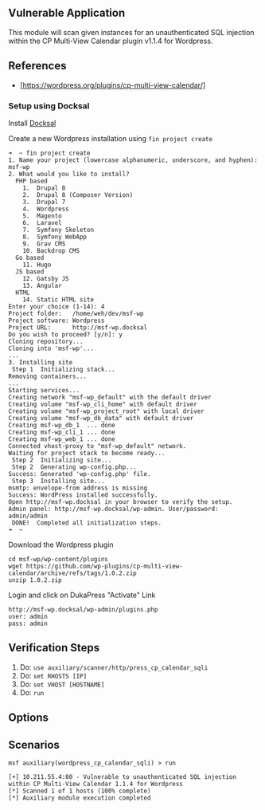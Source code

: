 ## Vulnerable Application

This module will scan given instances for an unauthenticated SQL injection
within the CP Multi-View Calendar plugin v1.1.4 for Wordpress.

## References
* [https://wordpress.org/plugins/cp-multi-view-calendar/]

### Setup using Docksal
Install [Docksal](https://docksal.io/)

Create a new Wordpress installation using `fin project create`

```
➜  ~ fin project create                  
1. Name your project (lowercase alphanumeric, underscore, and hyphen): msf-wp
2. What would you like to install?
  PHP based
    1.  Drupal 8
    2.  Drupal 8 (Composer Version)
    3.  Drupal 7
    4.  Wordpress
    5.  Magento
    6.  Laravel
    7.  Symfony Skeleton
    8.  Symfony WebApp
    9.  Grav CMS
    10. Backdrop CMS
  Go based
    11. Hugo
  JS based
    12. Gatsby JS
    13. Angular
  HTML
    14. Static HTML site
Enter your choice (1-14): 4
Project folder:   /home/weh/dev/msf-wp
Project software: Wordpress
Project URL:      http://msf-wp.docksal
Do you wish to proceed? [y/n]: y
Cloning repository...
Cloning into 'msf-wp'...
...
3. Installing site
 Step 1  Initializing stack...
Removing containers...
...
Starting services...
Creating network "msf-wp_default" with the default driver
Creating volume "msf-wp_cli_home" with default driver
Creating volume "msf-wp_project_root" with local driver
Creating volume "msf-wp_db_data" with default driver
Creating msf-wp_db_1  ... done
Creating msf-wp_cli_1 ... done
Creating msf-wp_web_1 ... done
Connected vhost-proxy to "msf-wp_default" network.
Waiting for project stack to become ready...
 Step 2  Initializing site...
 Step 2  Generating wp-config.php...
Success: Generated 'wp-config.php' file.
 Step 3  Installing site...
msmtp: envelope-from address is missing
Success: WordPress installed successfully.
Open http://msf-wp.docksal in your browser to verify the setup.
Admin panel: http://msf-wp.docksal/wp-admin. User/password: admin/admin  
 DONE!  Completed all initialization steps.
➜  ~ 
```

Download the Wordpress plugin

```
cd msf-wp/wp-content/plugins
wget https://github.com/wp-plugins/cp-multi-view-calendar/archive/refs/tags/1.0.2.zip
unzip 1.0.2.zip
```

Login and click on DukaPress "Activate" Link

```
http://msf-wp.docksal/wp-admin/plugins.php
user: admin
pass: admin
```

## Verification Steps

1. Do: `use auxiliary/scanner/http/press_cp_calendar_sqli`
2. Do: `set RHOSTS [IP]`
3. Do: `set VHOST [HOSTNAME]`
4. Do: `run`

## Options


## Scenarios

```
msf auxiliary(wordpress_cp_calendar_sqli) > run

[+] 10.211.55.4:80 - Vulnerable to unauthenticated SQL injection within CP Multi-View Calendar 1.1.4 for Wordpress
[*] Scanned 1 of 1 hosts (100% complete)
[*] Auxiliary module execution completed
```
